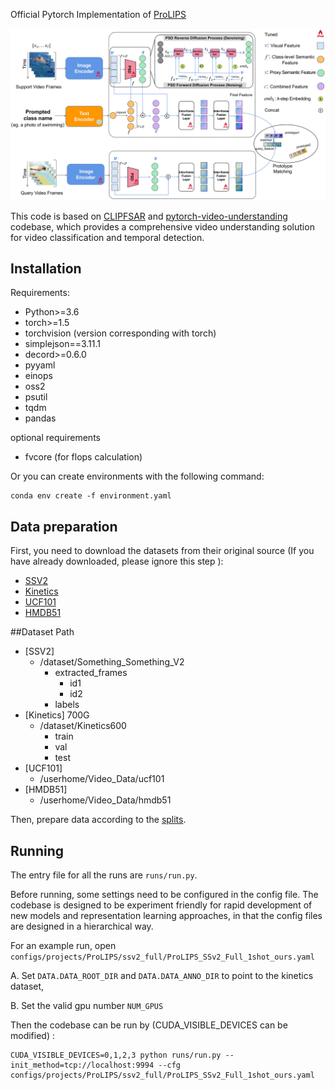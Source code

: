 Official Pytorch Implementation of [ProLIPS]()

![](./Fig_overview.jpg)

This code is based on [CLIPFSAR](https://github.com/alibaba-mmai-research/CLIP-FSAR) and [pytorch-video-understanding](https://github.com/alibaba-mmai-research/TAdaConv) codebase, which provides a comprehensive video understanding solution for video classification and temporal detection.

## Installation
Requirements:
- Python>=3.6
- torch>=1.5
- torchvision (version corresponding with torch)
- simplejson==3.11.1
- decord>=0.6.0
- pyyaml
- einops
- oss2
- psutil
- tqdm
- pandas

optional requirements
- fvcore (for flops calculation)

Or you can create environments with the following command:
```
conda env create -f environment.yaml
```

## Data preparation

First, you need to download the datasets from their original source (If you have already downloaded, please ignore this step
):

- [SSV2](https://20bn.com/datasets/something-something#download)
- [Kinetics](https://github.com/Showmax/kinetics-downloader)
- [UCF101](https://www.crcv.ucf.edu/data/UCF101.php)
- [HMDB51](https://serre-lab.clps.brown.edu/resource/hmdb-a-large-human-motion-database/#Downloads)

##Dataset Path
- [SSV2]
  - /dataset/Something_Something_V2
    - extracted_frames
      - id1
      - id2
    - labels
- [Kinetics] 700G
  - /dataset/Kinetics600
    - train
    - val
    - test
- [UCF101]
  - /userhome/Video_Data/ucf101
- [HMDB51]
  - /userhome/Video_Data/hmdb51

Then, prepare data according to the [splits](configs/projects/MoLo).

## Running
The entry file for all the runs are `runs/run.py`. 

Before running, some settings need to be configured in the config file. 
The codebase is designed to be experiment friendly for rapid development of new models and representation learning approaches, in that the config files are designed in a hierarchical way.

For an example run, open `configs/projects/ProLIPS/ssv2_full/ProLIPS_SSv2_Full_1shot_ours.yaml`

A. Set `DATA.DATA_ROOT_DIR` and `DATA.DATA_ANNO_DIR` to point to the kinetics dataset, 

B. Set the valid gpu number `NUM_GPUS`

Then the codebase can be run by (CUDA_VISIBLE_DEVICES can be modified) :
```
CUDA_VISIBLE_DEVICES=0,1,2,3 python runs/run.py --init_method=tcp://localhost:9994 --cfg configs/projects/ProLIPS/ssv2_full/ProLIPS_SSv2_Full_1shot_ours.yaml
```


